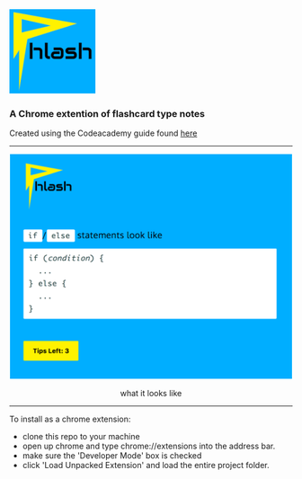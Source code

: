 <img src=logo-small.png height="150">

### A Chrome extention of flashcard type notes

Created using the Codeacademy guide found [here](https://medium.com/@codecademy/javascript-tips-tab-4e9081b4132) 
  
---
<p align="center"><img src=screen-shot.png height="400"></p>
<p align="center">what it looks like</p>

---
  
To install as a chrome extension:
  - clone this repo to your machine
  - open up chrome and type chrome://extensions into the address bar. 
  - make sure the 'Developer Mode' box is checked 
  - click 'Load Unpacked Extension' and load the entire project folder.
